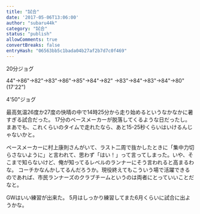```yaml
---
title: "試合"
date: '2017-05-06T13:06:00'
author: "subaru44k"
category: "試合"
status: "publish"
allowComments: true
convertBreaks: false
entryHash: "06563bb5c1bada04b27af2b7d7c0f469"
---
```

20分ジョグ

44"→86"→82"→83"→86"→85"→84"→82"
→83"→84"→83"→84"→80"(17'22")

4'50"ジョグ

最高気温26度か27度の快晴の中で14時25分から走り始めるというなかなかに暑すぎる試合だった。
17分のペースメーカーが脱落してくるような日だったし。
まあでも、これくらいのタイムで走れたなら、あと15-25秒くらいはいけるんじゃないかと。

ペースメーカーに村上康則さんがいて、ラスト二周で抜かしたときに「集中力切らさないように」と言われて、思わず「はい！」って言ってしまった。いや、そこまで知らないけど、俺が知ってるレベルのランナーにそう言われると高まるわな。
コーチかなんかしてるんだろうか。現役終えてもこういう場で活躍できるのであれば、市民ランナーズのクラブチームというのは両者にとっていいことだなと。

GWはいい練習が出来た。
5月はしっかり練習してまた6月くらいに試合に出ようかな。
